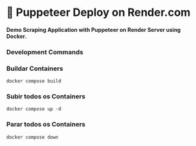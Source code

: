 # 🐳  Puppeteer Deploy on Render.com
#### Demo Scraping Application with Puppeteer on Render Server using Docker.


### Development Commands

### Buildar Containers
```shell
docker compose build
```

### Subir todos os Containers
```shell
docker compose up -d
```

### Parar todos os Containers
```shell
docker compose down
```